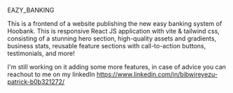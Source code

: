 EAZY_BANKING

This is a frontend of a website publishing the new easy banking system of Hoobank. This is responsive React JS application with vite & tailwind css, consisting of a stunning hero section, high-quality assets and gradients, business stats, reusable feature sections with call-to-action buttons, testimonials, and more!

I'm still working on it adding some more features, in case of advice you can reachout to me on my linkedIn https://www.linkedin.com/in/bibwireyezu-patrick-b0b321272/
